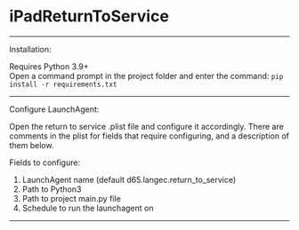 # iPadReturnToService
 <hr>
Installation:

Requires Python 3.9+<br>
Open a command prompt in the project folder and enter the command: ```pip install -r requirements.txt```
<hr>
Configure LaunchAgent:

Open the return to service .plist file and configure it accordingly.  There are comments in the plist for fields that require configuring, and a description of them below.<br>

Fields to configure:
<ol>
<li>LaunchAgent name (default d65.langec.return_to_service)</li>
<li>Path to Python3</li>
<li>Path to project main.py file</li>
<li>Schedule to run the launchagent on</li>
</ol>
<hr>
